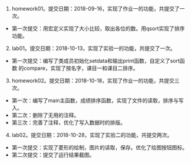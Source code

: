  1. homework01。提交日期：2018-09-16，实现了作业一的功能，共提交了一次。
   + 第一次提交：用宏定义实现了大小比较，取出各位的数。用qsort实现了排序功能。
 2. lab01。提交日期：2018-10-13，实现了实验一的功能，共提交了一次。
  + 第一次提交：编写了类成员初始化setdata和输出print函数，自定义了sort函数
    的compare，实现了按名字，课目一和课目二排序。  
 3. homework02。提交日期：2018-10-18，实现了作业一的功能，共提交三次。
  + 第一次：编写了main主函数，成绩排序函数，实现了文件的读取，排序与写入。
  + 第二次：删除了无用的注释。
  + 第三次：完善了注释，优化了写入数据时的排版。  
 4. lab02。提交日期：2018-10-28，实现了实验二的功能，共提交两次。
   + 第一次提交：实现了菱形的绘制，图片的读取，保存。优化了绘图按钮图标。
   + 第二次提交：提交了运行结果截图。  
